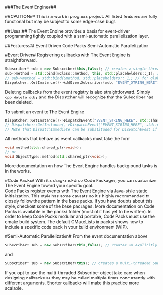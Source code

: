 ###The Event Engine###

##CAUTION##
This is a work in progress project.  All listed features are fully functional but may be subject to some edge-case bugs

##Uses:##
The Event Engine provides a basis for event-driven programming tightly coupled with a semi-automatic parallelization layer.

##Features:##
Event Driven
Code Packs
Semi-Automatic Parallelization

#Event Driven#
Registering callbacks with The Event Engine is straightforward.
```cpp
Subscriber* sub = new Subscriber(this,false); // creates a single threaded Subscriber object
sub->method = std::bind(&Class::method, this, std::placeholders::_1); // for class methods
// sub->method = std::bind(&method, std::placeholders::_1); // for global methods (mostly untested)
Dispatcher::GetInstance()->AddEventSubscriber(sub, "EVENT_STRING_HERE");
```

Deleting callbacks from the event registry is also straightforward.
Simply ```cpp delete sub;``` and the Dispatcher will recognize that the Subscriber has been deleted.

To submit an event to The Event Engine
```cpp
Dispatcher::GetInstance()->DispatchEvent("EVENT_STRING_HERE", std::shared_ptr<void>(object)); // make shared_ptr to non-copyable object
// Dispatcher::GetInstance()->DispatchEvent("EVENT_STRING_HERE", std::make_shared<ObjectType>(object)); // all other objects
// Note that DispatchImmediate can be substituded for DispatchEvent if the event should be dispatched before the next call to Dispatcher::GetInstance()->Pump();
```

All methods that behave as event callbacks must take the form
```cpp
void method(std::shared_ptr<void>);
// or
void ObjectType::method(std::shared_ptr<void>);
```

More documentation on how The Event Engine handles background tasks is in the works.

#Code Packs#
With it's drag-and-drop Code Packages, you can customize The Event Engine toward your specific goal.  
Code Packs register events with The Event Engine via Java-style static initialization.  This style has some caveats so it's highly recommended to closely follow the pattern in the base packs.  If you have doubts about this style, checkout some of the base packages.
More documentation on Code Packs is available in the packs/ folder (most of it has yet to be written).
In order to keep Code Packs modular and portable, Code Packs must use the cmake build system.  The default CMakeLists in packs/ shows how to include a specific code pack in your build environment (WIP).

#Semi-Automatic Parallelization#
From the event documentation above
```cpp
Subscriber* sub = new Subscriber(this,false); // creates an explicitly single-threaded Subscriber object
```
and
```cpp
Subscriber* sub = new Subscriber(this); // creates a multi-threaded Subscriber object
```
If you opt to use the multi-threaded Subscriber object take care when designing callbacks as they may be called multiple times concurrently with different arguments.  Shorter callbacks will make this practice more scalable.
